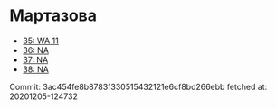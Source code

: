 # Мартазова
- [35: WA 11](35.md)
- [36: NA](36.md)
- [37: NA](37.md)
- [38: NA](38.md)

Commit: 3ac454fe8b8783f330515432121e6cf8bd266ebb
 fetched at: 20201205-124732
